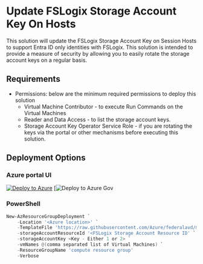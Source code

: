 # Update FSLogix Storage Account Key On Hosts

This solution will update the FSLogix Storage Account Key on Session Hosts to support Entra ID only identities with FSLogix. This solution is intended to provide a measure of security by allowing you to easily rotate the storage account keys on a regular basis.

## Requirements

- Permissions: below are the minimum required permissions to deploy this solution
  - Virtual Machine Contributor - to execute Run Commands on the Virtual Machines  
  - Reader and Data Access - to list the storage account keys.
  - Storage Account Key Operator Service Role - if you are rotating the keys via the portal or other mechanisms before executing this solution.

## Deployment Options

### Azure portal UI

[![Deploy to Azure](https://aka.ms/deploytoazurebutton)](https://portal.azure.com/#blade/Microsoft_Azure_CreateUIDef/CustomDeploymentBlade/uri/https%3A%2F%2Fraw.githubusercontent.com%2FAzure%2Ffederalavd%2Fmain%2Fdeployments%2Fadd-ons%2FUpdateStorageAccountKeyOnSessionHosts%2FUpdateStorageAccountKeyOnSessionHosts.json/uiFormDefinitionUri/https%3A%2F%2Fraw.githubusercontent.com%2FAzure%2Ffederal%2Fmain%2Fdeployments%2Fadd-ons%2FUpdateStorageAccountKeyOnSessionHosts%2FuiFormDefinition.json) [![Deploy to Azure Gov](https://portal.azure.us/#blade/Microsoft_Azure_CreateUIDef/CustomDeploymentBlade/uri/https%3A%2F%2Fraw.githubusercontent.com%2FAzure%2Ffederalavd%2Fmain%2Fdeployments%2Fadd-ons%2FUpdateStorageAccountKeyOnSessionHosts%2FUpdateStorageAccountKeyOnSessionHosts.json/uiFormDefinitionUri/https%3A%2F%2Fraw.githubusercontent.com%2FAzure%2Ffederal%2Fmain%2Fdeployments%2Fadd-ons%2FUpdateStorageAccountKeyOnSessionHosts%2FuiFormDefinition.json)

### PowerShell

```powershell
New-AzResourceGroupDeployment `
    -Location '<Azure location>' `
    -TemplateFile 'https://raw.githubusercontent.com/Azure/federalavd/main/deployments/add-ons/UpdateStorageAccountKeyOnSessionHosts/UpdateStorageAccountKeyOnSessionHosts.json' `
    -storageAccountResourceId '<FSLogix Storage Account Resource ID' `
    -storageAccountKey <Key - Either 1 or 2> `
    -vmNames @(comma separated list of Virtual Machines) `
    -ResourceGroupName 'compute resource group'
    -Verbose
```
